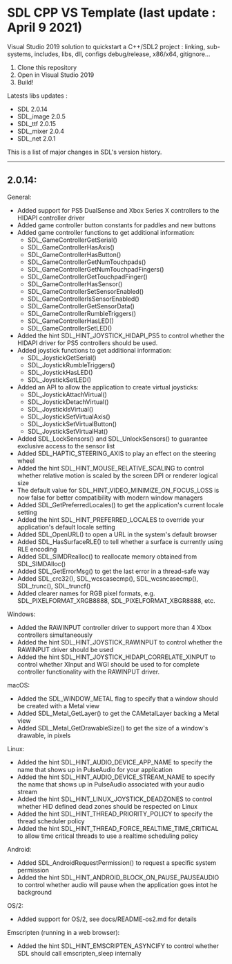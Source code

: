 # SDL CPP VS Template (last update : April 9 2021)

Visual Studio 2019 solution to quickstart a C++/SDL2 project : linking, sub-systems, includes, libs, dll, configs debug/release, x86/x64, gitignore...

1. Clone this repository
2. Open in Visual Studio 2019
3. Build!

Latests libs updates :

* SDL 2.0.14
* SDL_image 2.0.5
* SDL_ttf 2.0.15
* SDL_mixer 2.0.4
* SDL_net 2.0.1


This is a list of major changes in SDL's version history.

---------------------------------------------------------------------------
2.0.14:
---------------------------------------------------------------------------
General:
* Added support for PS5 DualSense and Xbox Series X controllers to the HIDAPI controller driver
* Added game controller button constants for paddles and new buttons
* Added game controller functions to get additional information:
	* SDL_GameControllerGetSerial()
	* SDL_GameControllerHasAxis()
	* SDL_GameControllerHasButton()
	* SDL_GameControllerGetNumTouchpads()
	* SDL_GameControllerGetNumTouchpadFingers()
	* SDL_GameControllerGetTouchpadFinger()
	* SDL_GameControllerHasSensor()
	* SDL_GameControllerSetSensorEnabled()
	* SDL_GameControllerIsSensorEnabled()
	* SDL_GameControllerGetSensorData()
	* SDL_GameControllerRumbleTriggers()
	* SDL_GameControllerHasLED()
	* SDL_GameControllerSetLED()
* Added the hint SDL_HINT_JOYSTICK_HIDAPI_PS5 to control whether the HIDAPI driver for PS5 controllers should be used.
* Added joystick functions to get additional information:
	* SDL_JoystickGetSerial()
	* SDL_JoystickRumbleTriggers()
	* SDL_JoystickHasLED()
	* SDL_JoystickSetLED()
* Added an API to allow the application to create virtual joysticks:
	* SDL_JoystickAttachVirtual()
	* SDL_JoystickDetachVirtual()
	* SDL_JoystickIsVirtual()
	* SDL_JoystickSetVirtualAxis()
	* SDL_JoystickSetVirtualButton()
	* SDL_JoystickSetVirtualHat()
* Added SDL_LockSensors() and SDL_UnlockSensors() to guarantee exclusive access to the sensor list
* Added SDL_HAPTIC_STEERING_AXIS to play an effect on the steering wheel
* Added the hint SDL_HINT_MOUSE_RELATIVE_SCALING to control whether relative motion is scaled by the screen DPI or renderer logical size
* The default value for SDL_HINT_VIDEO_MINIMIZE_ON_FOCUS_LOSS is now false for better compatibility with modern window managers
* Added SDL_GetPreferredLocales() to get the application's current locale setting
* Added the hint SDL_HINT_PREFERRED_LOCALES to override your application's default locale setting
* Added SDL_OpenURL() to open a URL in the system's default browser
* Added SDL_HasSurfaceRLE() to tell whether a surface is currently using RLE encoding
* Added SDL_SIMDRealloc() to reallocate memory obtained from SDL_SIMDAlloc()
* Added SDL_GetErrorMsg() to get the last error in a thread-safe way
* Added SDL_crc32(), SDL_wcscasecmp(), SDL_wcsncasecmp(), SDL_trunc(), SDL_truncf()
* Added clearer names for RGB pixel formats, e.g. SDL_PIXELFORMAT_XRGB8888, SDL_PIXELFORMAT_XBGR8888, etc.

Windows:
* Added the RAWINPUT controller driver to support more than 4 Xbox controllers simultaneously
* Added the hint SDL_HINT_JOYSTICK_RAWINPUT to control whether the RAWINPUT driver should be used
* Added the hint SDL_HINT_JOYSTICK_HIDAPI_CORRELATE_XINPUT to control whether XInput and WGI should be used to for complete controller functionality with the RAWINPUT driver.

macOS:
* Added the SDL_WINDOW_METAL flag to specify that a window should be created with a Metal view
* Added SDL_Metal_GetLayer() to get the CAMetalLayer backing a Metal view
* Added SDL_Metal_GetDrawableSize() to get the size of a window's drawable, in pixels

Linux:
* Added the hint SDL_HINT_AUDIO_DEVICE_APP_NAME to specify the name that shows up in PulseAudio for your application
* Added the hint SDL_HINT_AUDIO_DEVICE_STREAM_NAME to specify the name that shows up in PulseAudio associated with your audio stream
* Added the hint SDL_HINT_LINUX_JOYSTICK_DEADZONES to control whether HID defined dead zones should be respected on Linux
* Added the hint SDL_HINT_THREAD_PRIORITY_POLICY to specify the thread scheduler policy
* Added the hint SDL_HINT_THREAD_FORCE_REALTIME_TIME_CRITICAL to allow time critical threads to use a realtime scheduling policy

Android:
* Added SDL_AndroidRequestPermission() to request a specific system permission
* Added the hint SDL_HINT_ANDROID_BLOCK_ON_PAUSE_PAUSEAUDIO to control whether audio will pause when the application goes intot he background

OS/2:
* Added support for OS/2, see docs/README-os2.md for details

Emscripten (running in a web browser):
* Added the hint SDL_HINT_EMSCRIPTEN_ASYNCIFY to control whether SDL should call emscripten_sleep internally

